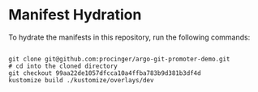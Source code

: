 
# Manifest Hydration

To hydrate the manifests in this repository, run the following commands:

```shell

git clone git@github.com:procinger/argo-git-promoter-demo.git
# cd into the cloned directory
git checkout 99aa22de1057dfcca10a4ffba783b9d381b3df4d
kustomize build ./kustomize/overlays/dev
```
